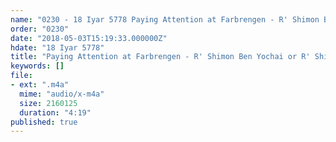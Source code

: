 ```yaml
---
name: "0230 - 18 Iyar 5778 Paying Attention at Farbrengen - R' Shimon Ben Yochai or R' Shimon Ben Nesanel"
order: "0230"
date: "2018-05-03T15:19:33.000000Z"
hdate: "18 Iyar 5778"
title: "Paying Attention at Farbrengen - R' Shimon Ben Yochai or R' Shimon Ben Nesanel"
keywords: []
file:
- ext: ".m4a"
  mime: "audio/x-m4a"
  size: 2160125
  duration: "4:19"
published: true
---
```


